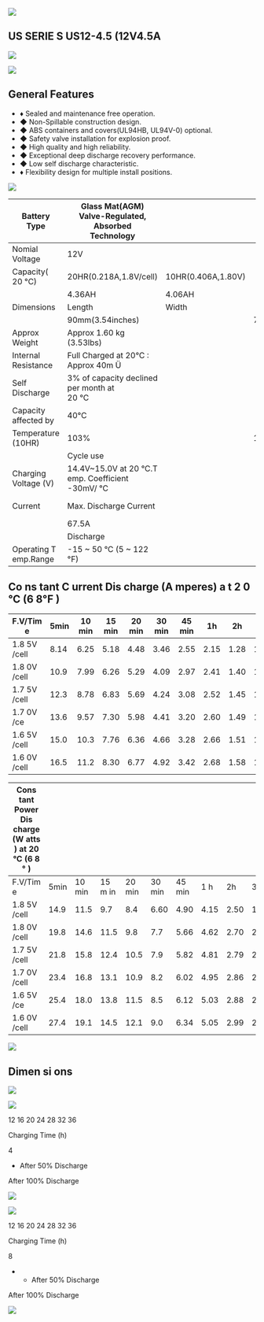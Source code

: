 ![](images/_page_0_Picture_0.jpeg)

## US SERIE S US12-4.5 (12V4.5A

![](images/_page_0_Picture_2.jpeg)

![](images/_page_0_Picture_3.jpeg)

## General Features

- ♦ Sealed and maintenance free operation.
- ◆ Non-Spillable construction design.
- ◆ ABS containers and covers(UL94HB, UL94V-0) optional.
- ◆ Safety valve installation for explosion proof.
- ◆ High quality and high reliability.
- ◆ Exceptional deep discharge recovery performance.
- ◆ Low self discharge characteristic.
- ♦ Flexibility design for multiple install positions.

![](images/_page_0_Picture_13.jpeg)

| Battery Type          | Glass Mat(AGM)<br>Valve-Regulated, Absorbed<br>Technology |                    |                  |                                                    |                    |                  |  |  |  |  |  |
|-----------------------|-----------------------------------------------------------|--------------------|------------------|----------------------------------------------------|--------------------|------------------|--|--|--|--|--|
| Nomial Voltage        | 12V                                                       |                    |                  |                                                    |                    |                  |  |  |  |  |  |
| Capacity( 20 °C)      | 20HR(0.218A,1.8V/cell)                                    | 10HR(0.406A,1.80V) |                  | 5HR(0.734A,1.75V)                                  |                    | 1HR(2.68A,1.60V) |  |  |  |  |  |
|                       | 4.36AH                                                    | 4.06AH             |                  | 3.67AH                                             |                    | 2.68AH           |  |  |  |  |  |
| Dimensions            | Length                                                    | Width              |                  | Height                                             |                    | Total Height     |  |  |  |  |  |
|                       | 90mm(3.54inches)                                          |                    | 70mm(2.76inches) | 101mm(3.98inches)                                  |                    | 107mm(4.21inch)  |  |  |  |  |  |
| Approx Weight         | Approx 1.60 kg (3.53lbs)                                  |                    |                  |                                                    |                    |                  |  |  |  |  |  |
| Internal Resistance   | Full Charged at 20°C : Approx 40m   Ü                     |                    |                  |                                                    |                    |                  |  |  |  |  |  |
| Self Discharge        | 3%  of capacity declined per month at<br>20 °C            |                    |                  |                                                    |                    |                  |  |  |  |  |  |
| Capacity affected by  | 40°C                                                      |                    |                  | 0°C                                                |                    | -15°C            |  |  |  |  |  |
| Temperature (10HR)    | 103%                                                      |                    | 100%             | 86%                                                |                    | 65%              |  |  |  |  |  |
|                       | Cycle use                                                 |                    |                  | Float use                                          |                    |                  |  |  |  |  |  |
| Charging Voltage (V)  | 14.4V~15.0V at 20 °C.T emp. Coefficient -30mV/ °C         |                    |                  | 13.5V~13.8V at 20 °C.Temp. Coefficient (-20mV/ °C) |                    |                  |  |  |  |  |  |
| Current               | Max. Discharge Current                                    |                    |                  | Initial Charging Current                           |                    |                  |  |  |  |  |  |
|                       | 67.5A                                                     |                    |                  | Less than 1.35A                                    |                    |                  |  |  |  |  |  |
|                       | Discharge                                                 |                    |                  | Charging                                           |                    | Storage          |  |  |  |  |  |
| Operating T emp.Range | -15 ~ 50 °C (5 ~ 122 °F)                                  |                    |                  | 0~40°C (32 ~ 104°F)                                | -15~40°C (5~104°F) |                  |  |  |  |  |  |

## Co ns tant C urrent Dis charge (A mperes) a t 2 0 °C (6 8°F )

| F.V/Tim e    | 5min | 10 min | 15 min | 20 min | 30 min | 45 min | 1h   | 2h   | 3h   | 4h    | 5h    | 6h    | 8h    | 10h   | 20h   |
|--------------|------|--------|--------|--------|--------|--------|------|------|------|-------|-------|-------|-------|-------|-------|
| 1.8 5V /cell | 8.14 | 6.25   | 5.18   | 4.48   | 3.46   | 2.55   | 2.15 | 1.28 | 1.01 | 0.817 | 0.667 | 0.584 | 0.471 | 0.394 | 0.216 |
| 1.8 0V /cell | 10.9 | 7.99   | 6.26   | 5.29   | 4.09   | 2.97   | 2.41 | 1.40 | 1.08 | 0.873 | 0.715 | 0.627 | 0.500 | 0.406 | 0.218 |
| 1.7 5V /cell | 12.3 | 8.78   | 6.83   | 5.69   | 4.24   | 3.08   | 2.52 | 1.45 | 1.10 | 0.892 | 0.734 | 0.644 | 0.509 | 0.417 | 0.220 |
| 1.7 0V /ce   | 13.6 | 9.57   | 7.30   | 5.98   | 4.41   | 3.20   | 2.60 | 1.49 | 1.13 | 0.916 | 0.753 | 0.657 | 0.516 | 0.425 | 0.224 |
| 1.6 5V /cell | 15.0 | 10.3   | 7.76   | 6.36   | 4.66   | 3.28   | 2.66 | 1.51 | 1.18 | 0.947 | 0.774 | 0.672 | 0.524 | 0.434 | 0.227 |
| 1.6 0V /cell | 16.5 | 11.2   | 8.30   | 6.77   | 4.92   | 3.42   | 2.68 | 1.58 | 1.22 | 0.977 | 0.799 | 0.686 | 0.529 | 0.439 | 0.229 |

| Cons tant Power Dis charge (W atts ) at 20 °C (6 8 ° ) |      |        |         |        |        |        |      |      |      |      |      |      |      |       |       |
|--------------------------------------------------------|------|--------|---------|--------|--------|--------|------|------|------|------|------|------|------|-------|-------|
| F.V/Tim e                                              | 5min | 10 min | 15 m in | 20 min | 30 min | 45 min | 1 h  | 2h   | 3h   | 4h   | 5h   | 6h   | 8h   | 10 h  | 20h   |
| 1.8 5V /cell                                           | 14.9 | 11.5   | 9.7     | 8.4    | 6.60   | 4.90   | 4.15 | 2.50 | 1.96 | 1.60 | 1.31 | 1.15 | 0.93 | 0.779 | 0.428 |
| 1.8 0V /cell                                           | 19.8 | 14.6   | 11.5    | 9.8    | 7.7    | 5.66   | 4.62 | 2.70 | 2.10 | 1.70 | 1.40 | 1.23 | 0.98 | 0.802 | 0.432 |
| 1.7 5V /cell                                           | 21.8 | 15.8   | 12.4    | 10.5   | 7.9    | 5.82   | 4.81 | 2.79 | 2.13 | 1.73 | 1.43 | 1.26 | 1.00 | 0.823 | 0.435 |
| 1.7 0V /cell                                           | 23.4 | 16.8   | 13.1    | 10.9   | 8.2    | 6.02   | 4.95 | 2.86 | 2.18 | 1.77 | 1.46 | 1.28 | 1.01 | 0.838 | 0.443 |
| 1.6 5V /ce                                             | 25.4 | 18.0   | 13.8    | 11.5   | 8.5    | 6.12   | 5.03 | 2.88 | 2.27 | 1.83 | 1.50 | 1.31 | 1.03 | 0.854 | 0.448 |
| 1.6 0V /cell                                           | 27.4 | 19.1   | 14.5    | 12.1   | 9.0    | 6.34   | 5.05 | 2.99 | 2.32 | 1.88 | 1.54 | 1.33 | 1.03 | 0.862 | 0.450 |

![](images/_page_0_Picture_18.jpeg)

## Dimen si ons

![](images/_page_1_Figure_1.jpeg)

![](images/_page_1_Figure_2.jpeg)

12 16 20 24 28 32 36

Charging Time (h)

4

- After 50% Discharge

After 100% Discharge

![](images/_page_1_Figure_3.jpeg)

![](images/_page_1_Figure_4.jpeg)

12 16 20 24 28 32 36

Charging Time (h)

8

- - After 50% Discharge

After 100% Discharge

![](images/_page_1_Figure_5.jpeg)